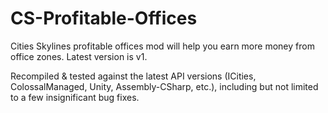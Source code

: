 # CS-Profitable-Offices
Cities Skylines profitable offices mod will help you earn more money from office zones. Latest version is v1.

Recompiled & tested against the latest API versions (ICities, ColossalManaged, Unity, Assembly-CSharp, etc.), 
 including but not limited to a few insignificant bug fixes.
